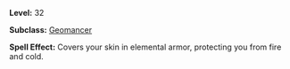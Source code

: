 <!-- TITLE: Spell: Elemental Armor -->

**Level:** 32

**Subclass:** [Geomancer](geomancer)

**Spell Effect:** Covers your skin in elemental armor, protecting you from fire and cold.
